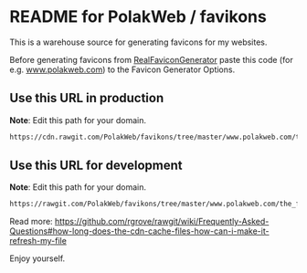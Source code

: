 README for PolakWeb / favikons
============================

This is a warehouse source for generating favicons for my websites.


Before generating favicons from [RealFaviconGenerator](http://realfavicongenerator.net/) paste this code (for e.g. www.polakweb.com) to the Favicon Generator Options.


Use this URL in production
--------------------------

**Note**: Edit this path for your domain.
```html
https://cdn.rawgit.com/PolakWeb/favikons/tree/master/www.polakweb.com/the_favicon
```


Use this URL for development
----------------------------
**Note**: Edit this path for your domain.
```html
https://rawgit.com/PolakWeb/favikons/tree/master/www.polakweb.com/the_favicon
```

Read more: https://github.com/rgrove/rawgit/wiki/Frequently-Asked-Questions#how-long-does-the-cdn-cache-files-how-can-i-make-it-refresh-my-file


Enjoy yourself.
